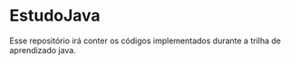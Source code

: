 # EstudoJava

Esse repositório irá conter os códigos implementados durante a trilha de aprendizado java.

